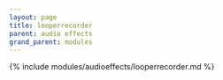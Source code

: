 ```yaml
---
layout: page
title: looperrecorder
parent: audio effects
grand_parent: modules
---
```


{% include modules/audioeffects/looperrecorder.md %}
